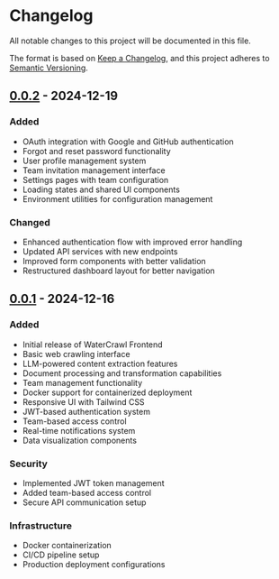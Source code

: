# Changelog

All notable changes to this project will be documented in this file.

The format is based on [Keep a Changelog](https://keepachangelog.com/en/1.0.0/),
and this project adheres to [Semantic Versioning](https://semver.org/spec/v2.0.0.html).

## [0.0.2] - 2024-12-19

### Added
- OAuth integration with Google and GitHub authentication
- Forgot and reset password functionality
- User profile management system
- Team invitation management interface
- Settings pages with team configuration
- Loading states and shared UI components
- Environment utilities for configuration management

### Changed
- Enhanced authentication flow with improved error handling
- Updated API services with new endpoints
- Improved form components with better validation
- Restructured dashboard layout for better navigation

## [0.0.1] - 2024-12-16

### Added
- Initial release of WaterCrawl Frontend
- Basic web crawling interface
- LLM-powered content extraction features
- Document processing and transformation capabilities
- Team management functionality
- Docker support for containerized deployment
- Responsive UI with Tailwind CSS
- JWT-based authentication system
- Team-based access control
- Real-time notifications system
- Data visualization components

### Security
- Implemented JWT token management
- Added team-based access control
- Secure API communication setup

### Infrastructure
- Docker containerization
- CI/CD pipeline setup
- Production deployment configurations

[0.0.1]: https://github.com/watercrawl/frontend/releases/tag/0.0.1
[0.0.2]: https://github.com/watercrawl/frontend/releases/tag/0.0.2
